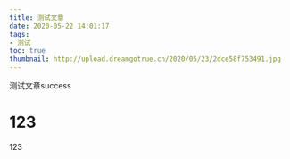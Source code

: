 ```yaml
---
title: 测试文章
date: 2020-05-22 14:01:17
tags:
- 测试
toc: true
thumbnail: http://upload.dreamgotrue.cn/2020/05/23/2dce58f753491.jpg
---
```

测试文章success


<!--more-->
# 123
123
